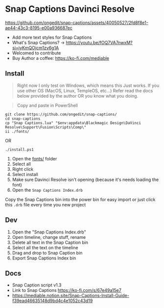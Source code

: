 # Snap Captions Davinci Resolve

https://github.com/ongedit/snap-captions/assets/40050527/2fd8f8e1-ae44-43c3-8195-e00a936687ec

- Add more text styles for Snap Captions
- What's Snap Captions? -> https://youtu.be/fOQ7VA7nwxM?si=jyKmQOjcm1zv6g1A
- Welcomed to contribute
- Buy Author a coffee: <https://ko-fi.com/mediable>

## Install

> Right now I only test on Windows, which means this Just works. If you use other OS (MacOS, Linux, 
TempleOS, etc...) Refer read the docs below provided by the author OR you know what you doing.

> Copy and paste in PowerShell
```pwsh
git clone https://github.com/ongedit/snap-captions/
cd snap-captions
cp "Snap Captions.lua" "$env:appdata\Blackmagic Design\DaVinci Resolve\Support\Fusion\Scripts\Comp\"
ii ./fonts/
```

OR

```pwsh
./install.ps1
```

1. Open the [fonts/](./fonts/) folder 
1. Select all
1. Right click
1. Select install
1. Make sure Davinci Resolve isn't opening (because it's needs loading the font)
1. Open the `Snap Captions Index.drb`


Copy the Snap Captions bin into the power bin for easy import or just click this `.drb` file every time you new project

## Dev 

1. Open the "Snap Captions Index.drb"
2. Open timeline, change stuff, rename
3. Delete all text in the Snap Caption bin
4. Select all the text on the timeline
5. Drag and drop to Snap Caption bin
6. Export Snap Captions Index bin

## Docs

- Snap Caption script v1.3
- Link to Snap Captions <https://ko-fi.com/s/67e49a15e7>
- https://mediable.notion.site/Snap-Captions-Install-Guide-f39ead46635148d9bd4c4e1052c43d19 
